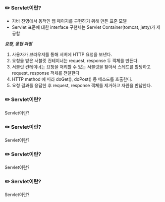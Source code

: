 ### ✏️ Servlet이란?

- 자바 진영에서 동적인 웹 페이지를 구현하기 위해 만든 표준 모델
- Servlet 표준에 대한 interface 구현체는 Servlet Container(tomcat, jetty)가 제공함

***요청, 응답 과정***

1. 사용자가 브라우저를 통해 서버에 HTTP 요청을 보낸다.
2. 요청을 받은 서블릿 컨테이너는 request, response 두 객체를 만든다.
3. 서블릿 컨테이너는 요청을 처리할 수 있는 서블릿을 찾아서 스레드를 할당하고 request, response 객체를 전달한다
4. HTTP method 에 따라 doGet(), doPost() 등 메소드를 호출한다.
5. 요청 결과를 응답한 후 request, response 객체를 제거하고 자원을 반납한다.

### ✏️ Servlet이란?

Servlet이란?

### ✏️ Servlet이란?

Servlet이란?

### ✏️ Servlet이란?

Servlet이란?

### ✏️ Servlet이란?

Servlet이란?
